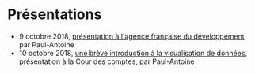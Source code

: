 # Présentations

* 9 octobre 2018, [présentation à l'agence française du développement](https://etalab.github.io/etalab/slides/slides-afd.html), par Paul-Antoine
* 10 octobre 2018, [une brève introduction à la visualisation de données](https://etalab.github.io/etalab/slides/slides_courdescomptes.html), présentation à la Cour des comptes, par Paul-Antoine
